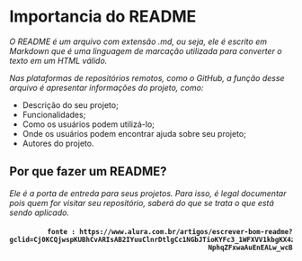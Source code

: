# **Importancia do README**
_O README é um arquivo com extensão .md, ou seja, ele é escrito em Markdown que é uma linguagem de marcação utilizada para converter o texto em um HTML válido._

_Nas plataformas de repositórios remotos, como o GitHub, a função desse arquivo é apresentar informações do projeto, como:_

 - Descrição do seu projeto;
 - Funcionalidades;
 - Como os usuários podem utilizá-lo;
 - Onde os usuários podem encontrar ajuda sobre seu projeto;
 - Autores do projeto.

## **Por que fazer um README?** ##

_Ele é a porta de entreda para seus projetos. Para isso, é legal documentar pois quem for visitar seu repositório, saberá do que se trata o que está sendo aplicado._

<h4 align= "right">

        fonte : https://www.alura.com.br/artigos/escrever-bom-readme?gclid=Cj0KCQjwspKUBhCvARIsAB2IYuuClnrDtlgCc1NGbJTioKYFc3_1WFXVV1kbgKX4zsXDeq-NphqZFxwaAuEnEALw_wcB
 </h4>   
